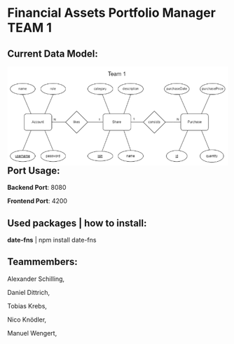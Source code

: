 
     
# Financial Assets Portfolio Manager TEAM 1

## Current Data Model:


<img src="ER Diagramm Sprint4 Team1.drawio.png"
     alt="Markdown Monster icon"
     style="float: left; margin-right: 10px;" />


## Port Usage:

**Backend Port**: 8080 

**Frontend Port**: 4200

## Used packages | how to install: 

**date-fns** | npm install date-fns

## Teammembers:

Alexander Schilling, 

Daniel Dittrich, 

Tobias Krebs, 

Nico Knödler,

Manuel Wengert, 
